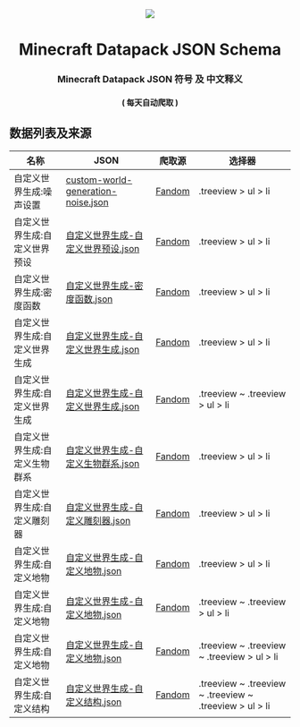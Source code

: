 <div align=center>
<img src=https://static.wikia.nocookie.net/minecraft_gamepedia/images/7/76/Impulse_Command_Block.gif/revision/latest/>

<h1>
Minecraft Datapack JSON Schema
</h1>
<h3>
Minecraft Datapack JSON 符号 及 中文释义
</h3>
<h4>
( 每天自动爬取 )
</h4>
</div>


## 数据列表及来源


| 名称 | JSON | 爬取源 | 选择器 |
|---|---|---|---|
| 自定义世界生成:噪声设置 | [custom-world-generation-noise.json](./custom-world-generation-noise.json) | [Fandom](https://minecraft.fandom.com/zh/wiki/%E8%87%AA%E5%AE%9A%E4%B9%89%E4%B8%96%E7%95%8C%E7%94%9F%E6%88%90#%E4%B8%96%E7%95%8C%E9%A2%84%E8%AE%BE%E5%92%8C%E7%BB%B4%E5%BA%A6) |.treeview > ul > li|
| 自定义世界生成:自定义世界预设 | [自定义世界生成-自定义世界预设.json](./自定义世界生成-自定义世界预设.json) | [Fandom](https://minecraft.fandom.com/zh/wiki/%E8%87%AA%E5%AE%9A%E4%B9%89%E4%B8%96%E7%95%8C%E9%A2%84%E8%AE%BE) |.treeview > ul > li|
| 自定义世界生成:密度函数 | [自定义世界生成-密度函数.json](./自定义世界生成-密度函数.json) | [Fandom](https://minecraft.fandom.com/zh/wiki/%E5%AF%86%E5%BA%A6%E5%87%BD%E6%95%B0)|.treeview > ul > li|
| 自定义世界生成:自定义世界生成 | [自定义世界生成-自定义世界生成.json](./自定义世界生成-自定义世界生成.json) | [Fandom](https://minecraft.fandom.com/zh/wiki/%E8%87%AA%E5%AE%9A%E4%B9%89%E4%B8%96%E7%95%8C%E7%94%9F%E6%88%90#%E5%99%AA%E5%A3%B0)|.treeview > ul > li|
| 自定义世界生成:自定义世界生成 | [自定义世界生成-自定义世界生成.json](./自定义世界生成-自定义世界生成2.json) | [Fandom](https://minecraft.fandom.com/zh/wiki/%E8%87%AA%E5%AE%9A%E4%B9%89%E4%B8%96%E7%95%8C%E7%94%9F%E6%88%90#%E5%99%AA%E5%A3%B0%E7%9A%84JSON%E6%A0%BC%E5%BC%8F)|.treeview ~ .treeview > ul > li|
| 自定义世界生成:自定义生物群系 | [自定义世界生成-自定义生物群系.json](./自定义世界生成-自定义生物群系.json) | [Fandom](https://minecraft.fandom.com/zh/wiki/%E8%87%AA%E5%AE%9A%E4%B9%89%E7%94%9F%E7%89%A9%E7%BE%A4%E7%B3%BB)|.treeview > ul > li|
| 自定义世界生成:自定义雕刻器 | [自定义世界生成-自定义雕刻器.json](./自定义世界生成-自定义雕刻器.json) | [Fandom](https://minecraft.fandom.com/zh/wiki/%E8%87%AA%E5%AE%9A%E4%B9%89%E9%9B%95%E5%88%BB%E5%99%A8#JSON%E6%A0%BC%E5%BC%8F)|.treeview > ul > li|
| 自定义世界生成:自定义地物 | [自定义世界生成-自定义地物.json](./自定义世界生成-自定义地物1.json) | [Fandom](https://minecraft.fandom.com/zh/wiki/%E8%87%AA%E5%AE%9A%E4%B9%89%E5%9C%B0%E7%89%A9#JSON%E6%A0%BC%E5%BC%8F)|.treeview > ul > li|
| 自定义世界生成:自定义地物 | [自定义世界生成-自定义地物.json](./自定义世界生成-自定义地物2.json) | [Fandom](https://minecraft.fandom.com/zh/wiki/%E8%87%AA%E5%AE%9A%E4%B9%89%E5%9C%B0%E7%89%A9#JSON_%E6%A0%BC%E5%BC%8F)|.treeview ~ .treeview > ul > li|
| 自定义世界生成:自定义地物 | [自定义世界生成-自定义地物.json](./自定义世界生成-自定义地物3.json) | [Fandom](https://minecraft.fandom.com/zh/wiki/%E8%87%AA%E5%AE%9A%E4%B9%89%E5%9C%B0%E7%89%A9#%E6%94%BE%E7%BD%AE%E4%BF%AE%E9%A5%B0%E5%99%A8)|.treeview ~ .treeview ~ .treeview > ul > li|
| 自定义世界生成:自定义结构 | [自定义世界生成-自定义结构.json](./自定义世界生成-自定义结构4.json) | [Fandom](https://minecraft.fandom.com/zh/wiki/%E8%87%AA%E5%AE%9A%E4%B9%89%E7%BB%93%E6%9E%84#JSON%E6%A0%BC%E5%BC%8F)|.treeview ~ .treeview ~ .treeview ~ .treeview > ul > li|
